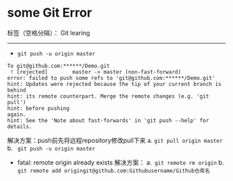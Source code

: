 # some Git Error

标签（空格分隔）： Git learing

---

-  `git push -u origin master`
```
To git@github.com:******/Demo.git
 ! [rejected]        master -> master (non-fast-forward)
error: failed to push some refs to 'git@github.com:******/Demo.git'
hint: Updates were rejected because the tip of your current branch is behind
hint: its remote counterpart. Merge the remote changes (e.g. 'git pull')
hint: before pushing
again.
hint: See the 'Note about fast-forwards' in 'git push --help' for details.
```
解决方案：push前先将远程repository修改pull下来
a.  `git pull origin master`
b. ` git push -u origin master`

- fatal: remote origin already exists
解决方案：
a.` git remote rm origin`
b.` git remote add origingit@github.com:Githubusername/Github仓库名` 



